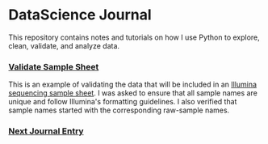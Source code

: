 # DataScience Journal
This repository contains notes and tutorials on how I use Python to explore, clean, validate, and analyze data.

### [Validate Sample Sheet](VerifyCSV.ipynb)

This is an example of validating the data that will be included in an [Illumina sequencing sample sheet](https://www.illumina.com/content/dam/illumina-marketing/documents/products/technotes/sequencing-sheet-format-specifications-technical-note-970-2017-004.pdf).  I was asked to ensure that all sample names are unique and follow Illumina's formatting guidelines. I also verified that sample names started with the corresponding raw-sample names.

### [Next Journal Entry](https://www.seanbeagle.com)
